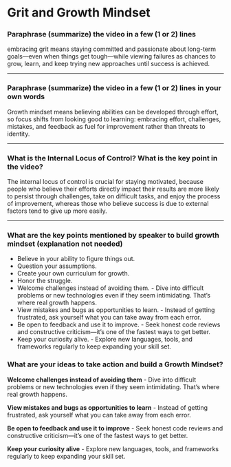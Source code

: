 # Grit and Growth Mindset

### Paraphrase (summarize) the video in a few (1 or 2) lines

embracing grit means staying committed and passionate about long-term goals—even when things get tough—while viewing failures as chances to grow, learn, and keep trying new approaches until success is achieved.

---

### Paraphrase (summarize) the video in a few (1 or 2) lines in your own words

Growth mindset means believing abilities can be developed through effort, so focus shifts from looking good to learning: embracing effort, challenges, mistakes, and feedback as fuel for improvement rather than threats to identity.

---

### What is the Internal Locus of Control? What is the key point in the video?

The internal locus of control is crucial for staying motivated, because people who believe their efforts directly impact their results are more likely to persist through challenges, take on difficult tasks, and enjoy the process of improvement, whereas those who believe success is due to external factors tend to give up more easily.

---

### What are the key points mentioned by speaker to build growth mindset (explanation not needed)

- Believe in your ability to figure things out.
- Question your assumptions.
- Create your own curriculum for growth.
- Honor the struggle.
- Welcome challenges instead of avoiding them. - Dive into difficult problems or new technologies even if they seem intimidating. That’s where real growth happens.
- View mistakes and bugs as opportunities to learn. - Instead of getting frustrated, ask yourself what you can take away from each error.
- Be open to feedback and use it to improve. - Seek honest code reviews and constructive criticism—it’s one of the fastest ways to get better.
- Keep your curiosity alive. - Explore new languages, tools, and frameworks regularly to keep expanding your skill set.

### What are your ideas to take action and build a Growth Mindset?

**Welcome challenges instead of avoiding them** - Dive into difficult problems or new technologies even if they seem intimidating. That’s where real growth happens.

**View mistakes and bugs as opportunities to learn** - Instead of getting frustrated, ask yourself what you can take away from each error.

**Be open to feedback and use it to improve** - Seek honest code reviews and constructive criticism—it’s one of the fastest ways to get better.

**Keep your curiosity alive** - Explore new languages, tools, and frameworks regularly to keep expanding your skill set.
